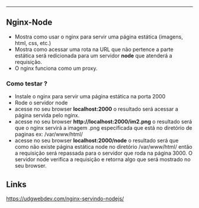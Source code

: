 -------

## Nginx-Node



* Mostra como usar o nginx para servir uma página estática (imagens, html, css, etc.)
* Mostra como acessar uma rota na URL que não pertence a parte estática será redicionada para um servidor **node** que atenderá a requisição.
* O nginx funciona como um proxy.


### Como testar ?
* Instale o nginx para servir uma página estática na porta 2000
* Rode o servidor node
* acesse no seu browser **localhost:2000** o resultado será acessar a página servida pelo nginx.
* acesse no seu browser **http://localhost:2000/im2.png** o resultado será que o nginx servirá a imagem .png especificada que está no diretório de paginas ex: /var/www/html/
* acesse no seu browser **localhost:2000/node** o resultado será que como não existe página estática node no diretório /var/www/html/ então a requisição será repassada para o servidor que roda na página 3000. O servidor node verifica a requisição e retorna algo que será mostrado no seu browser.


## Links

https://udgwebdev.com/nginx-servindo-nodejs/